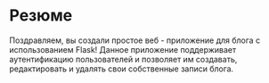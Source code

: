 # Резюме

Поздравляем, вы создали простое веб - приложение для блога с использованием Flask! Данное приложение поддерживает аутентификацию пользователей и позволяет им создавать, редактировать и удалять свои собственные записи блога.
